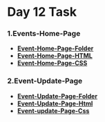 # __**Day 12 Task**__

 ### 1.__Events-Home-Page__
  * __[Event-Home-Page-Folder](./Event-Home-Page/)__
  * __[Event-Home-Page-HTML](./Event-Home-Page/index.html)__
  * __[Event-Home-Page-CSS](./Event-Home-Page/CSS/)__

  ### 2.__Event-Update-Page__
 * __[Event-Update-Page-Folder](https://github.com/selvajr/Task_12/tree/main/Event-Update-page-Folder)__
 * __[Event-Update-Page-Html](https://github.com/selvajr/Task_12/blob/main/Event-Update-page-Folder/index.html)__
 * __[Event-update-Page-Css](https://github.com/selvajr/Task_12/tree/main/Event-Update-page-Folder/CSS)__
